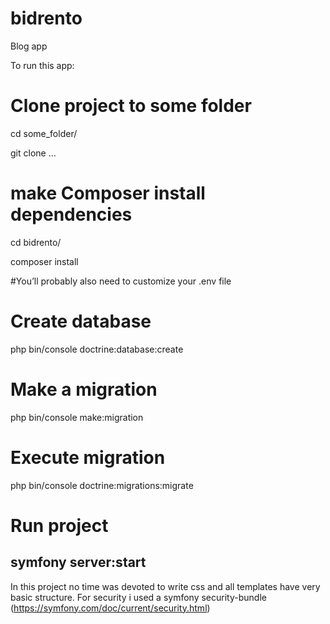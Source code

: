 # bidrento
Blog app

To run this app:
 # Clone project to some folder
 cd some_folder/
 
 git clone ...
 
 # make Composer install dependencies
 cd bidrento/
 
 composer install
 
 #You’ll probably also need to customize your .env file
 
 # Create database
 php bin/console doctrine:database:create
 
 # Make a migration
 php bin/console make:migration
 
 # Execute migration
 php bin/console doctrine:migrations:migrate
 
 # Run project
  symfony server:start
------------------------------------------------------
In this project no time was devoted to write css and all templates have very basic structure.
For security i used a symfony security-bundle (https://symfony.com/doc/current/security.html)
